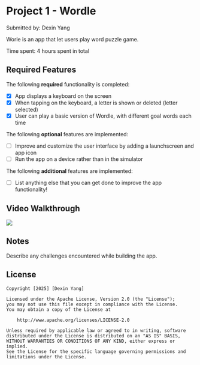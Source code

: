 
# Project 1 - Wordle

Submitted by: Dexin Yang

Worle is an app that let users play word puzzle game.

Time spent: 4 hours spent in total

## Required Features

The following **required** functionality is completed:

- [x] App displays a keyboard on the screen
- [x] When tapping on the keyboard, a letter is shown or deleted (letter selected)
- [x] User can play a basic version of Wordle, with different goal words each time

The following **optional** features are implemented:

- [ ] Improve and customize the user interface by adding a launchscreen and app icon
- [ ] Run the app on a device rather than in the simulator

The following **additional** features are implemented:

- [ ] List anything else that you can get done to improve the app functionality!

## Video Walkthrough

<div>
    <a href="https://www.loom.com/share/75255e252d1948978849500cdce29cad">
    </a>
    <a href="https://www.loom.com/share/75255e252d1948978849500cdce29cad">
      <img style="max-width:300px;" src="https://cdn.loom.com/sessions/thumbnails/75255e252d1948978849500cdce29cad-21c6bd126b280b19-full-play.gif">
    </a>
  </div>


## Notes

Describe any challenges encountered while building the app.

## License

    Copyright [2025] [Dexin Yang]

    Licensed under the Apache License, Version 2.0 (the "License");
    you may not use this file except in compliance with the License.
    You may obtain a copy of the License at

        http://www.apache.org/licenses/LICENSE-2.0

    Unless required by applicable law or agreed to in writing, software
    distributed under the License is distributed on an "AS IS" BASIS,
    WITHOUT WARRANTIES OR CONDITIONS OF ANY KIND, either express or implied.
    See the License for the specific language governing permissions and
    limitations under the License.










